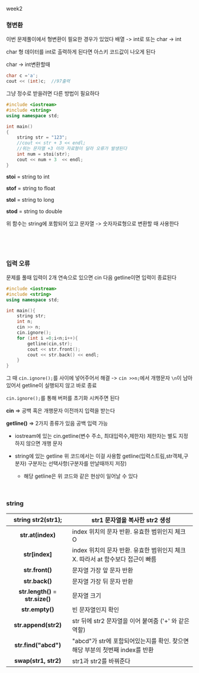 week2

### 형변환

이번 문제풀이에서 형변환이 필요한 경우가 있었다 배열 -> int로 또는 char -> int

char 형 데이터를 int로 출력하게 된다면 아스키 코드값이 나오게 된다

char -> int변환할때

``` cpp
char c ='a';
cout << (int)c;  //97출력
```

그냥 정수로 받을려면 다른 방법이 필요하다

``` cpp
#include <iostream>
#include <string>
using namespace std;

int main()
{
    string str = "123";
    //cout << str + 3 << endl;
  	//위는 문자열 +3 이라 자료형이 달라 오류가 발생된다
    int num = stoi(str);
    cout << num + 3  << endl;
}
```

**stoi** = string to int

**stof** = string to float

**stol** = string to long

**stod** = string to double

위 함수는 string에 포함되어 있고 문자열 -> 숫자자료형으로 변환할 때 사용한다

&nbsp;

&nbsp;

### 입력 오류

문제를 풀때 입력이 2개 연속으로 있으면 cin 다음 getline이면 입력이 종료된다

``` cpp
#include <iostream>
#include <string>
using namespace std;

int main(){
    string str;
    int n;
    cin >> n;
    cin.ignore();
    for (int i =0;i<n;i++){
        getline(cin,str);
        cout << str.front();
        cout << str.back() << endl;
    }
}
```

그 때 `cin.ignore();`를 사이에 넣어주어서 해결 -> `cin >>n;`에서 개행문자 `\n`이 남아있어서 getline이 실행되지 않고 바로 종료 

`cin.ignore();`를 통해 버퍼를 초기화 시켜주면 된다

**cin** => 공백 혹은 개행문자 이전까지 입력을 받는다

**getline()** => 2가지 종류가 있음 공백 입력 가능

* iostream에 있는 cin.getline(변수 주소, 최대입력수,제한자)  제한자는 별도 지정하지 않으면 개행 문자

* string에 있는 getline 위 코드에서는 이걸 사용함 getline(입력스트림,str객체,구분자) 구분자는 선택사항(구분자를 만날때까지 저장)
  * 해당 getline은 위 코드와 같은 현상이 일어날 수 있다

&nbsp;

### string

|      **string str2(str1);**       | str1 문자열을 복사한 str2 생성                               |
| :-------------------------------: | ------------------------------------------------------------ |
|         **str.at(index)**         | index 위치의 문자 반환. 유효한 범위인지 체크 O               |
|          **str[index]**           | index 위치의 문자 반환. 유효한 범위인지 체크 X. 따라서 at 함수보다 접근이 빠름 |
|          **str.front()**          | 문자열 가장 앞 문자 반환                                     |
|          **str.back()**           | 문자열 가장 뒤 문자 반환                                     |
| **str.length()** = **str.size()** | 문자열 크기                                                  |
|          **str.empty()**          | 빈 문자열인지 확인                                           |
|       **str.append(str2)**        | str 뒤에 str2 문자열을 이어 붙여줌 ('+' 와 같은 역할)        |
|       **str.find("abcd")**        | "abcd"가 str에 포함되어있는지를 확인. 찾으면 해당 부분의 첫번째 index를 반환 |
|       **swap(str1, str2)**        | str1과 str2를 바꿔준다                                       |


